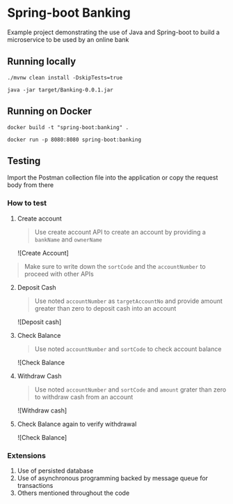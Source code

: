 # Spring-boot Banking
Example project demonstrating the use of Java and Spring-boot to build a microservice to be used by an online bank

## Running locally
```
./mvnw clean install -DskipTests=true
```

```
java -jar target/Banking-0.0.1.jar
```

## Running on Docker
```
docker build -t "spring-boot:banking" .
```

```
docker run -p 8080:8080 spring-boot:banking
```

## Testing
Import the Postman collection file into the application or copy the request body from there

### How to test
1. Create account
   > Use create account API to create an account by providing a `bankName` and `ownerName`
   > 
   ![Create Account]

> Make sure to write down the `sortCode` and the `accountNumber` to proceed with other APIs

2. Deposit Cash
   >Use noted `accountNumber` as `targetAccountNo` and provide amount greater than zero to deposit cash into an account
   
   ![Deposit cash]

3. Check Balance
   >Use noted `accountNumber` and `sortCode` to check account balance

   ![Check Balance
   
4. Withdraw Cash
   >Use noted `accountNumber` and `sortCode` and `amount` grater than zero to withdraw cash from an account

   ![Withdraw cash]
    
5. Check Balance again to verify withdrawal

   ![Check Balance]
   


### Extensions
1. Use of persisted database
2. Use of asynchronous programming backed by message queue for transactions
3. Others mentioned throughout the code
